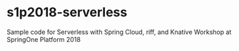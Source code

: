 # s1p2018-serverless

Sample code for Serverless with Spring Cloud, riff, and Knative Workshop at SpringOne Platform 2018
